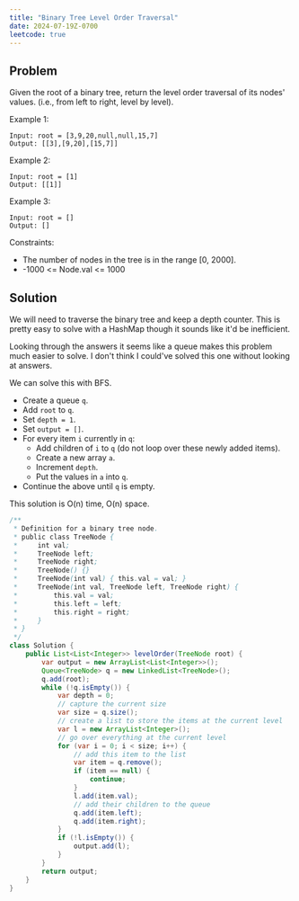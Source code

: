 ```yaml
---
title: "Binary Tree Level Order Traversal"
date: 2024-07-19Z-0700
leetcode: true
---
```


## Problem

Given the root of a binary tree, return the level order traversal of its nodes' values. (i.e., from left to right, level by level).

Example 1:

```text
Input: root = [3,9,20,null,null,15,7]
Output: [[3],[9,20],[15,7]]
```

Example 2:

```text
Input: root = [1]
Output: [[1]]
```

Example 3:

```text
Input: root = []
Output: []
```

Constraints:

- The number of nodes in the tree is in the range [0, 2000].
- -1000 <= Node.val <= 1000

## Solution

We will need to traverse the binary tree and keep a depth counter. This is pretty easy to solve with a HashMap though it sounds like it'd be inefficient.

Looking through the answers it seems like a queue makes this problem much easier to solve. I don't think I could've solved this one without looking at answers.

We can solve this with BFS.

- Create a queue `q`.
- Add `root` to `q`.
- Set `depth = 1`.
- Set `output = []`.
- For every item `i` currently in `q`:
  - Add children of `i` to `q` (do not loop over these newly added items).
  - Create a new array `a`.
  - Increment `depth`.
  - Put the values in `a` into `q`.
- Continue the above until `q` is empty.

This solution is O(n) time, O(n) space.

```java
/**
 * Definition for a binary tree node.
 * public class TreeNode {
 *     int val;
 *     TreeNode left;
 *     TreeNode right;
 *     TreeNode() {}
 *     TreeNode(int val) { this.val = val; }
 *     TreeNode(int val, TreeNode left, TreeNode right) {
 *         this.val = val;
 *         this.left = left;
 *         this.right = right;
 *     }
 * }
 */
class Solution {
    public List<List<Integer>> levelOrder(TreeNode root) {
        var output = new ArrayList<List<Integer>>();
        Queue<TreeNode> q = new LinkedList<TreeNode>();
        q.add(root);
        while (!q.isEmpty()) {
            var depth = 0;
            // capture the current size
            var size = q.size();
            // create a list to store the items at the current level
            var l = new ArrayList<Integer>();
            // go over everything at the current level
            for (var i = 0; i < size; i++) {
                // add this item to the list
                var item = q.remove();
                if (item == null) {
                    continue;
                }
                l.add(item.val);
                // add their children to the queue
                q.add(item.left);
                q.add(item.right);
            }
            if (!l.isEmpty()) {
                output.add(l);
            }
        }
        return output;
    }
}
```
